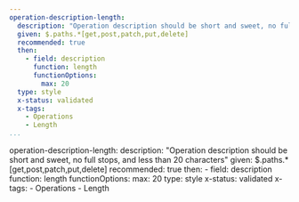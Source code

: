 ```yaml
--- 
operation-description-length: 
  description: "Operation description should be short and sweet, no full stops, and less than 20 characters"
  given: $.paths.*[get,post,patch,put,delete]
  recommended: true
  then: 
    - field: description
      function: length
      functionOptions: 
        max: 20
  type: style
  x-status: validated
  x-tags:
    - Operations
    - Length  
...
```

operation-description-length: 
  description: "Operation description should be short and sweet, no full stops, and less than 20 characters"
  given: $.paths.*[get,post,patch,put,delete]
  recommended: true
  then: 
    - field: description
      function: length
      functionOptions: 
        max: 20
  type: style
  x-status: validated
  x-tags:
    - Operations
    - Length  